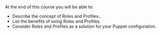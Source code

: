 At the end of this course you will be able to:

* Describe the concept of Roles and Profiles..
* List the benefits of using Roles and Profiles.
* Consider Roles and Profiles as a solution for your Puppet configuration.
